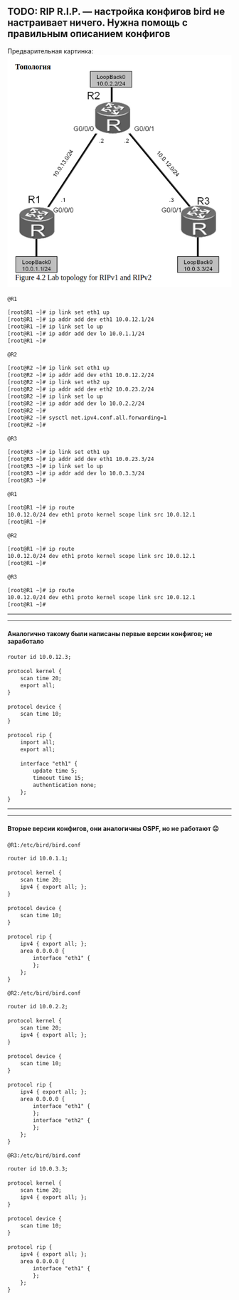 
## TODO: RIP R.I.P. — настройка конфигов bird не настраивает ничего. Нужна помощь с правильным описанием конфигов

Предварительная картинка:
![](Attached_materials/06_RIP_Routing_fish.png)

`@R1`
```console
[root@R1 ~]# ip link set eth1 up
[root@R1 ~]# ip addr add dev eth1 10.0.12.1/24
[root@R1 ~]# ip link set lo up
[root@R1 ~]# ip addr add dev lo 10.0.1.1/24
[root@R1 ~]#
```

`@R2`
```console
[root@R2 ~]# ip link set eth1 up
[root@R2 ~]# ip addr add dev eth1 10.0.12.2/24
[root@R2 ~]# ip link set eth2 up
[root@R2 ~]# ip addr add dev eth2 10.0.23.2/24
[root@R2 ~]# ip link set lo up
[root@R2 ~]# ip addr add dev lo 10.0.2.2/24
[root@R2 ~]#
[root@R2 ~]# sysctl net.ipv4.conf.all.forwarding=1
[root@R2 ~]#
```

`@R3`
```console
[root@R3 ~]# ip link set eth1 up
[root@R3 ~]# ip addr add dev eth1 10.0.23.3/24
[root@R3 ~]# ip link set lo up
[root@R3 ~]# ip addr add dev lo 10.0.3.3/24
[root@R3 ~]#
```

`@R1`
```
[root@R1 ~]# ip route
10.0.12.0/24 dev eth1 proto kernel scope link src 10.0.12.1
[root@R1 ~]#
```

`@R2`
```
[root@R1 ~]# ip route
10.0.12.0/24 dev eth1 proto kernel scope link src 10.0.12.1
[root@R1 ~]#
```

`@R3`
```
[root@R1 ~]# ip route
10.0.12.0/24 dev eth1 proto kernel scope link src 10.0.12.1
[root@R1 ~]#
```



---
---
#### Аналогично такому были написаны первые версии конфигов; не заработало

```
router id 10.0.12.3;

protocol kernel {
    scan time 20;
    export all;
}

protocol device {
    scan time 10;
}

protocol rip {
    import all;
    export all;

    interface "eth1" {
        update time 5;
        timeout time 15;
        authentication none;
    };
}
```

---
---

#### Вторые версии конфигов, они аналогичны OSPF, но не работают ☹


`@R1:/etc/bird/bird.conf`
```bird
router id 10.0.1.1;

protocol kernel {
	scan time 20;
	ipv4 { export all; };
}

protocol device {
	scan time 10;
}

protocol rip {
	ipv4 { export all; };
	area 0.0.0.0 {
		interface "eth1" {
		};
	};
}
```

`@R2:/etc/bird/bird.conf`
```bird
router id 10.0.2.2;

protocol kernel {
	scan time 20;
	ipv4 { export all; };
}

protocol device {
	scan time 10;
}

protocol rip {
	ipv4 { export all; };
	area 0.0.0.0 {
		interface "eth1" {
		};
		interface "eth2" {
		};
	};
}
```

`@R3:/etc/bird/bird.conf`
```bird
router id 10.0.3.3;

protocol kernel {
	scan time 20;
	ipv4 { export all; };
}

protocol device {
	scan time 10;
}

protocol rip {
	ipv4 { export all; };
	area 0.0.0.0 {
		interface "eth1" {
		};
	};
}
```
